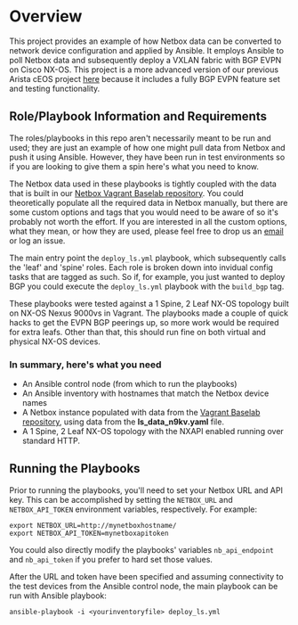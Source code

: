 # Overview
This project provides an example of how Netbox data can be converted to network device configuration and applied by Ansible.  It employs Ansible to poll Netbox data and subsequently deploy a VXLAN fabric with BGP EVPN on Cisco NX-OS.  This project is a more advanced version of our previous Arista cEOS project [here](https://github.com/vectornetworks/ansible-netbox-cfg-eos) because it includes a fully BGP EVPN feature set and testing functionality.

## Role/Playbook Information and Requirements

The roles/playbooks in this repo aren't necessarily meant to be run and used; they are just an example of how one might pull data from Netbox and push it using Ansible.  However, they have been run in test environments so if you are looking to give them a spin here's what you need to know.

The Netbox data used in these playbooks is tightly coupled with the data that is built in our [Netbox Vagrant Baselab repository](https://github.com/vectornetworks/netbox-vagrant-baselab).  You could theoretically populate all the required data in Netbox manually, but there are some custom options and tags that you would need to be aware of so it's probably not worth the effort.  If you are interested in all the custom options, what they mean, or how they are used, please feel free to drop us an [email](mailto:info@vectornetworksllc.com) or log an issue.

The main entry point the ```deploy_ls.yml``` playbook, which subsequently calls the 'leaf' and 'spine' roles.  Each role is broken down into invidual config tasks that are tagged as such.  So if, for example, you just wanted to deploy BGP you could execute the ```deploy_ls.yml``` playbook with the ```build_bgp``` tag.

These playbooks were tested against a 1 Spine, 2 Leaf NX-OS topology built on NX-OS Nexus 9000vs in Vagrant.  The playbooks made a couple of quick hacks to get the EVPN BGP peerings up, so more work would be required for extra leafs.  Other than that, this should run fine on both virtual and physical NX-OS devices.

### In summary, here's what you need
* An Ansible control node (from which to run the playbooks)
* An Ansible inventory with hostnames that match the Netbox device names
* A Netbox instance populated with data from the [Vagrant Baselab repository](https://github.com/vectornetworks/netbox-vagrant-baselab), using data from the **ls_data_n9kv.yaml** file.
* A 1 Spine, 2 Leaf NX-OS topology with the NXAPI enabled running over standard HTTP.

## Running the Playbooks
Prior to running the playbooks, you'll need to set your Netbox URL and API key.  This can be accomplished by setting the `NETBOX_URL` and `NETBOX_API_TOKEN` environment variables, respectively. For example:

```
export NETBOX_URL=http://mynetboxhostname/
export NETBOX_API_TOKEN=mynetboxapitoken
```
You could also directly modify the playbooks' variables `nb_api_endpoint` and `nb_api_token` if you prefer to hard set those values.

After the URL and token have been specified and assuming connectivity to the test devices from the Ansible control node, the main playbook can be run with Ansible playbook:

```
ansible-playbook -i <yourinventoryfile> deploy_ls.yml
```

